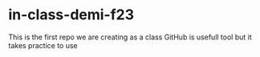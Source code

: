 # in-class-demi-f23
This is the first repo we are creating as a class
GitHub is usefull tool but it takes practice to use
